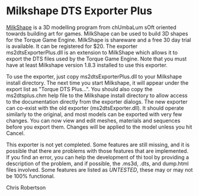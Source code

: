 # Milkshape DTS Exporter Plus

[MilkShape](http://www.milkshape3d.com) is a 3D modelling program from chUmbaLum sOft oriented towards building art for games. MilkShape can be used to build 3D shapes for the Torque Game Engine. MilkShape is shareware and a free 30 day trial is available. It can be registered for $20. The exporter ms2dtsExporterPlus.dll is an extension to MilkShape which allows it to export the DTS files used by the Torque Game Engine. Note that you must have at least Milkshape version 1.8.3 installed to use this exporter.

To use the exporter, just copy ms2dtsExporterPlus.dll to your Milkshape install directory. The next time you start Milkshape, it will appear under the export list as "Torque DTS Plus...". You should also copy the ms2dtsplus.chm help file to the Milkshape install directory to allow access to the documentation directly from the exporter dialogs. The new exporter can co-exist with the old exporter (ms2dtsExporter.dll). It should operate similarly to the original, and most models can be exported with very few changes. You can now view and edit meshes, materials and sequences before you export them. Changes will be applied to the model unless you hit Cancel.

This exporter is not yet completed. Some features are still missing, and it is possible that there are problems with those features that are implemented. If you find an error, you can help the development of thi tool by providing a description of the problem, and if possible, the .ms3d, .dts, and dump.html files involved. Some features are listed as *UNTESTED*, these may or may not be 100% functional.

Chris Robertson
